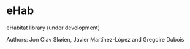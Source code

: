 eHab
====

eHabitat library (under development)

Authors: Jon Olav Skøien, Javier Martínez-López and Gregoire Dubois
